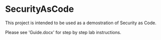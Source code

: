 # SecurityAsCode

This project is intended to be used as a demostration of Security as Code. 

Please see 'Guide.docx' for step by step lab instructions. 
